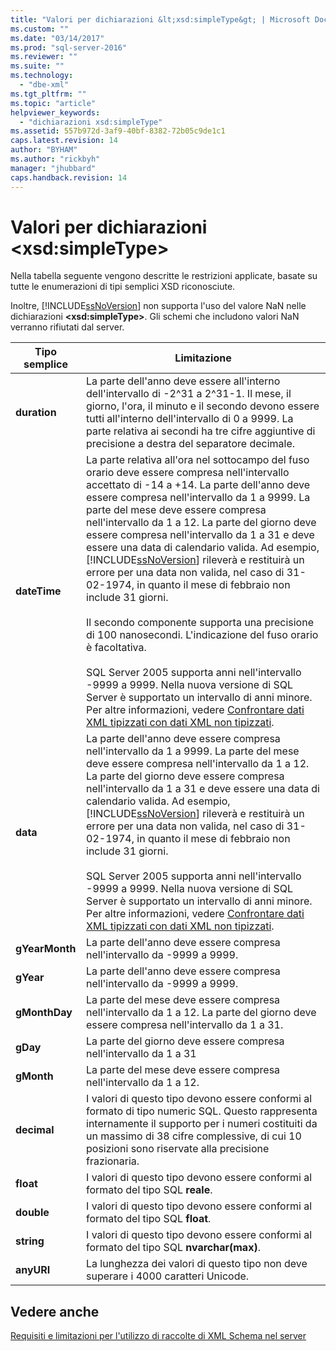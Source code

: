 ```yaml
---
title: "Valori per dichiarazioni &lt;xsd:simpleType&gt; | Microsoft Docs"
ms.custom: ""
ms.date: "03/14/2017"
ms.prod: "sql-server-2016"
ms.reviewer: ""
ms.suite: ""
ms.technology: 
  - "dbe-xml"
ms.tgt_pltfrm: ""
ms.topic: "article"
helpviewer_keywords: 
  - "dichiarazioni xsd:simpleType"
ms.assetid: 557b972d-3af9-40bf-8382-72b05c9de1c1
caps.latest.revision: 14
author: "BYHAM"
ms.author: "rickbyh"
manager: "jhubbard"
caps.handback.revision: 14
---
```

# Valori per dichiarazioni &lt;xsd:simpleType&gt;
  Nella tabella seguente vengono descritte le restrizioni applicate, basate su tutte le enumerazioni di tipi semplici XSD riconosciute.  
  
 Inoltre, [!INCLUDE[ssNoVersion](../../includes/ssnoversion-md.md)] non supporta l'uso del valore NaN nelle dichiarazioni **\<xsd:simpleType>**. Gli schemi che includono valori NaN verranno rifiutati dal server.  
  
|Tipo semplice|Limitazione|  
|-----------------|----------------|  
|**duration**|La parte dell'anno deve essere all'interno dell'intervallo di -2^31 a 2^31-1. Il mese, il giorno, l'ora, il minuto e il secondo devono essere tutti all'interno dell'intervallo di 0 a 9999. La parte relativa ai secondi ha tre cifre aggiuntive di precisione a destra del separatore decimale.|  
|**dateTime**|La parte relativa all'ora nel sottocampo del fuso orario deve essere compresa nell'intervallo accettato di -14 a +14. La parte dell'anno deve essere compresa nell'intervallo da 1 a 9999. La parte del mese deve essere compresa nell'intervallo da 1 a 12. La parte del giorno deve essere compresa nell'intervallo da 1 a 31 e deve essere una data di calendario valida. Ad esempio, [!INCLUDE[ssNoVersion](../../includes/ssnoversion-md.md)] rileverà e restituirà un errore per una data non valida, nel caso di 31-02-1974, in quanto il mese di febbraio non include 31 giorni.<br /><br /> Il secondo componente supporta una precisione di 100 nanosecondi. L'indicazione del fuso orario è facoltativa.<br /><br /> SQL Server 2005 supporta anni nell'intervallo -9999 a 9999. Nella nuova versione di SQL Server è supportato un intervallo di anni minore. Per altre informazioni, vedere [Confrontare dati XML tipizzati con dati XML non tipizzati](../../relational-databases/xml/compare-typed-xml-to-untyped-xml.md).|  
|**data**|La parte dell'anno deve essere compresa nell'intervallo da 1 a 9999. La parte del mese deve essere compresa nell'intervallo da 1 a 12. La parte del giorno deve essere compresa nell'intervallo da 1 a 31 e deve essere una data di calendario valida. Ad esempio, [!INCLUDE[ssNoVersion](../../includes/ssnoversion-md.md)] rileverà e restituirà un errore per una data non valida, nel caso di 31-02-1974, in quanto il mese di febbraio non include 31 giorni.<br /><br /> SQL Server 2005 supporta anni nell'intervallo -9999 a 9999. Nella nuova versione di SQL Server è supportato un intervallo di anni minore. Per altre informazioni, vedere [Confrontare dati XML tipizzati con dati XML non tipizzati](../../relational-databases/xml/compare-typed-xml-to-untyped-xml.md).|  
|**gYearMonth**|La parte dell'anno deve essere compresa nell'intervallo da -9999 a 9999.|  
|**gYear**|La parte dell'anno deve essere compresa nell'intervallo da -9999 a 9999.|  
|**gMonthDay**|La parte del mese deve essere compresa nell'intervallo da 1 a 12. La parte del giorno deve essere compresa nell'intervallo da 1 a 31.|  
|**gDay**|La parte del giorno deve essere compresa nell'intervallo da 1 a 31|  
|**gMonth**|La parte del mese deve essere compresa nell'intervallo da 1 a 12.|  
|**decimal**|I valori di questo tipo devono essere conformi al formato di tipo numeric SQL. Questo rappresenta internamente il supporto per i numeri costituiti da un massimo di 38 cifre complessive, di cui 10 posizioni sono riservate alla precisione frazionaria.|  
|**float**|I valori di questo tipo devono essere conformi al formato del tipo SQL **reale**.|  
|**double**|I valori di questo tipo devono essere conformi al formato del tipo SQL **float**.|  
|**string**|I valori di questo tipo devono essere conformi al formato del tipo SQL **nvarchar(max)**.|  
|**anyURI**|La lunghezza dei valori di questo tipo non deve superare i 4000 caratteri Unicode.|  
  
## Vedere anche  
 [Requisiti e limitazioni per l'utilizzo di raccolte di XML Schema nel server](../../relational-databases/xml/requirements-and-limitations-for-xml-schema-collections-on-the-server.md)  
  
  
